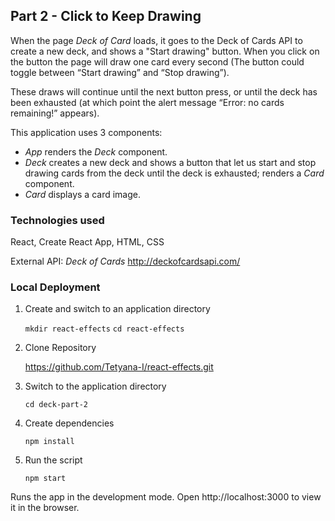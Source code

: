 ## Part 2 -  Click to Keep Drawing
When the page *Deck of Card* loads, it goes to the Deck of Cards API to create a new deck, and shows a "Start drawing" button. When you click on the button the page will draw one card every second (The button could toggle between “Start drawing” and “Stop drawing”).

These draws will continue until the next button press, or until the deck has been exhausted (at which point the alert message “Error: no cards remaining!” appears). 

This application uses 3 components:

- *App* renders the *Deck* component.
- *Deck* creates a new deck and shows a button that let us start and stop drawing cards from the deck until the deck is exhausted; renders a *Card* component. 
- *Card* displays a card image. 

### Technologies used

React, Create React App, HTML, CSS

External API: *Deck of Cards* http://deckofcardsapi.com/

### Local Deployment

1. Create and switch to an application directory 

    `mkdir react-effects`
    `cd react-effects`

2. Clone Repository

    https://github.com/Tetyana-I/react-effects.git

3. Switch to the application directory

    `cd deck-part-2`

4. Create dependencies

    `npm install`

5. Run the script

    `npm start`

Runs the app in the development mode. Open http://localhost:3000 to view it in the browser.
